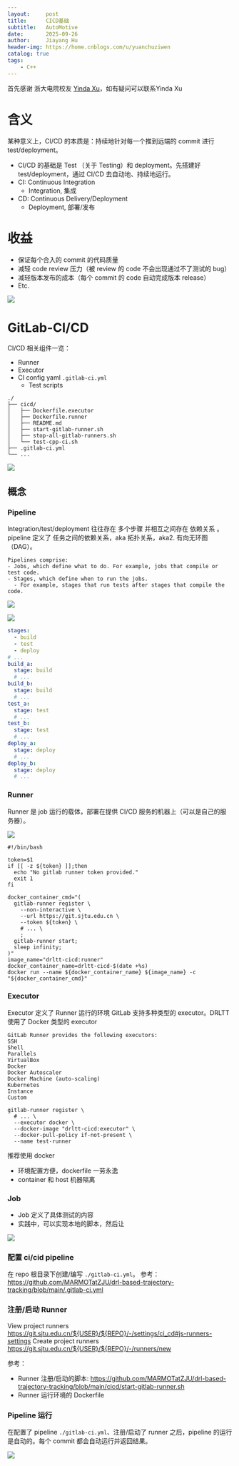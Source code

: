 ```yaml
---
layout:     post
title:      CICD基础
subtitle:   AutoMotive
date:       2025-09-26
author:     Jiayang Hu
header-img: https://home.cnblogs.com/u/yuanchuziwen
catalog: true
tags:
    - C++
---
```


首先感谢 浙大电院校友 [Yinda Xu](https://marmotatzju.github.io/)，如有疑问可以联系Yinda Xu
# 含义
某种意义上，CI/CD 的本质是：持续地针对每一个推到远端的 commit 进行 test/deployment。
- CI/CD 的基础是 Test （关于 Testing）和 deployment。先搭建好 test/deployment，通过 CI/CD 去自动地、持续地运行。
- CI: Continuous Integration
  - Integration, 集成
- CD: Continuous Delivery/Deployment
  - Deployment, 部署/发布

# 收益
- 保证每个合入的 commit 的代码质量
- 减轻 code review 压力（被 review 的 code 不会出现通过不了测试的 bug）
- 减轻版本发布的成本（每个 commit 的 code 自动完成版本 release）
- Etc.

![](/img/cicd_structure.png)


# GitLab-CI/CD
CI/CD 相关组件一览：
- Runner
- Executor
- CI config yaml `.gitlab-ci.yml`
  - Test scripts
```
./
├── cicd/
│   ├── Dockerfile.executor
│   ├── Dockerfile.runner
│   ├── README.md
│   ├── start-gitlab-runner.sh
│   ├── stop-all-gitlab-runners.sh
│   └── test-cpp-ci.sh
├── .gitlab-ci.yml
└── ...
```

![](/img/gitlab.png/)


## 概念
### Pipeline
Integration/test/deployment 往往存在 多个步骤 并相互之间存在 依赖关系 。
pipeline 定义了 任务之间的依赖关系，aka 拓扑关系，aka2. 有向无环图（DAG）。

```
Pipelines comprise:
- Jobs, which define what to do. For example, jobs that compile or test code.
- Stages, which define when to run the jobs. 
  - For example, stages that run tests after stages that compile the code.
```


![](/img/pipeline.png)

![](/img/three_stage.png)

```yaml
stages:
  - build
  - test
  - deploy
# ...
build_a:
  stage: build
  # ...
build_b:
  stage: build
  # ...
test_a:
  stage: test
  # ...
test_b:
  stage: test
  # ...
deploy_a:
  stage: deploy
  # ...
deploy_b:
  stage: deploy
  # ...
```


### Runner
Runner 是 job 运行的载体，部署在提供 CI/CD 服务的机器上（可以是自己的服务器）。

![](/img/gitflow.png)

```shell
#!/bin/bash

token=$1
if [[ -z ${token} ]];then
  echo "No gitlab runner token provided."
  exit 1
fi

docker_container_cmd="(
  gitlab-runner register \
    --non-interactive \
    --url https://git.sjtu.edu.cn \
    --token ${token} \
    # ... \
    ;
  gitlab-runner start;
  sleep infinity;
)"
image_name="drltt-cicd:runner"
docker_container_name=drltt-cicd-$(date +%s)
docker run --name ${docker_container_name} ${image_name} -c "${docker_container_cmd}"
```

### Executor
Executor 定义了 Runner 运行的环境
GitLab 支持多种类型的 executor。DRLTT 使用了 Docker 类型的 executor

```
GitLab Runner provides the following executors:
SSH
Shell
Parallels
VirtualBox
Docker
Docker Autoscaler
Docker Machine (auto-scaling)
Kubernetes
Instance
Custom
```

```shell
gitlab-runner register \
  # ... \
  --executor docker \
  --docker-image "drltt-cicd:executor" \
  --docker-pull-policy if-not-present \
  --name test-runner
```

推荐使用 docker
- 环境配置方便，dockerfile 一劳永逸
- container 和 host 机器隔离

### Job 
- Job 定义了具体测试的内容
- 实践中，可以实现本地的脚本，然后让

![](/img/gitlab_test.png)


### 配置 ci/cid pipeline
在 repo 根目录下创建/编写 `./gitlab-ci.yml`。
参考：https://github.com/MARMOTatZJU/drl-based-trajectory-tracking/blob/main/.gitlab-ci.yml

### 注册/启动 Runner
View project runners
https://git.sjtu.edu.cn/${USER}/${REPO}/-/settings/ci_cd#js-runners-settings
Create project runners
https://git.sjtu.edu.cn/${USER}/${REPO}/-/runners/new

参考：
- Runner 注册/启动的脚本: https://github.com/MARMOTatZJU/drl-based-trajectory-tracking/blob/main/cicd/start-gitlab-runner.sh
- Runner 运行环境的 Dockerfile

### Pipeline 运行
在配置了 pipeline `./gitlab-ci.yml`、注册/启动了 runner 之后，pipeline 的运行是自动的。每个 commit 都会自动运行并返回结果。

![](/img/runner_pipeline.png)
